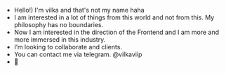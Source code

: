 - Hello!) I'm vilka and that's not my name haha
- I am interested in a lot of things from this world and not from this. My philosophy has no boundaries.
- Now I am interested in the direction of the Frontend and I am more and more immersed in this industry.
- I’m looking to collaborate and clients.
- You can contact me via telegram. @vilkaviip
- 🦋

<!---
vilkaviip/vilkaviip is a ✨ special ✨ repository because its `README.md` (this file) appears on your GitHub profile.
You can click the Preview link to take a look at your changes.
--->
